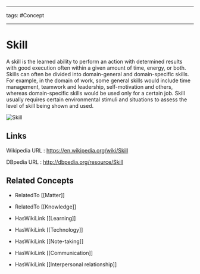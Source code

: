 




---

tags: #Concept

---
# Skill


A skill is the learned ability to perform an action with determined results with good execution often within a given amount of time, energy, or both. Skills can often be divided into domain-general and domain-specific skills. For example, in the domain of work, some general skills would include time management, teamwork and leadership, self-motivation and others, whereas domain-specific skills would be used only for a certain job. Skill usually requires certain environmental stimuli and situations to assess the level of skill being shown and used.

![Skill]()


## Links


Wikipedia URL : https://en.wikipedia.org/wiki/Skill

DBpedia URL : http://dbpedia.org/resource/Skill


## Related Concepts


- RelatedTo [[Matter]]

- RelatedTo [[Knowledge]]

- HasWikiLink [[Learning]]

- HasWikiLink [[Technology]]

- HasWikiLink [[Note-taking]]

- HasWikiLink [[Communication]]

- HasWikiLink [[Interpersonal relationship]]